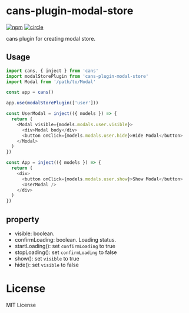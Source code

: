 # cans-plugin-modal-store

[![npm](https://img.shields.io/npm/v/cans-plugin-modal-store.svg)](https://www.npmjs.com/package/cans-plugin-modal-store)
[![circle](https://circleci.com/gh/djyde/cans-plugin-modal-store.svg?style=shield)](https://circleci.com/gh/djyde/cans-plugin-modal-store)

cans plugin for creating modal store.

## Usage

```js
import cans, { inject } from 'cans'
import modalStorePlugin from 'cans-plugin-modal-store'
import Modal from '/path/to/Modal'

const app = cans()

app.use(modalStorePlugin(['user']))

const UserModal = inject(({ models }) => {
  return (
    <Modal visible={models.modals.user.visible}>
      <div>Modal body</div>
      <button onClick={models.modals.user.hide}>Hide Modal</button>
    </Modal>
  )
})

const App = inject(({ models }) => {
  return (
    <div>
      <button onClick={models.modals.user.show}>Show Modal</button>
      <UserModal />
    </div>
  )
})
```

## property

- visible: boolean.
- confirmLoading: boolean. Loading status.
- startLoading(): set `confirmLoading` to true
- stopLoading(): set `confirmLoading` to false
- show(): set `visible` to true
- hide(): set `visible` to false

# License

MIT License